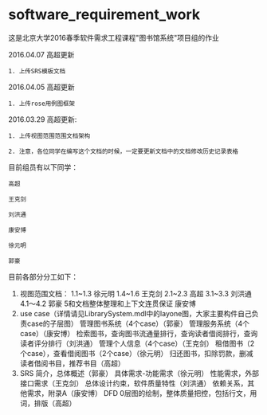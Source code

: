# software_requirement_work
这是北京大学2016春季软件需求工程课程"图书馆系统"项目组的作业

2016.04.07 高超更新

	1. 上传SRS模板文档

2016.04.05 高超更新

	1. 上传rose用例图框架

2016.03.29 高超更新:

	1. 上传视图范围范围文档架构
	
	2. 注意，各位同学在编写这个文档的时候，一定要更新文档中的文档修改历史记录表格

目前组员有以下同学：

	高超

	王克剑

	刘洪通

	康安博

	徐元明

	郭豪
目前各部分分工如下：
1. 视图范围文档：
	1.1~1.3 徐元明
 	1.4~1.6 王克剑
 	2.1~2.3 高超
 	3.1~3.3 刘洪通
 	4.1～4.2 郭豪
 	5和文档整体整理和上下文连贯保证 康安博
2. use case（详情请见LibrarySystem.mdl中的layone图，大家主要构件自己负责case的子层图）
	管理图书系统（4个case）（郭豪）
	管理服务系统（4个case）（康安博）
	检索图书，查询图书流通量排行，查询读者借阅排行，查询读者评分排行（刘洪通）
	管理个人信息（4个case）（王克剑）
	租借图书（2个case），查看借阅图书（2个case）（徐元明）
	归还图书，扣除罚款，删减读者借阅书目，推荐书目（高超）
3. SRS
	简介，总体概述（郭豪）
	具体需求-功能需求（徐元明）
	性能需求，外部接口需求（王克剑）
	总体设计约束，软件质量特性（刘洪通）
	依赖关系，其他需求，附录A（康安博）
	DFD 0层图的绘制，整体质量把控，包括行文，用词，排版（高超）
